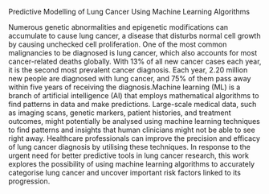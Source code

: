Predictive Modelling of Lung Cancer Using Machine Learning Algorithms

Numerous genetic abnormalities and epigenetic modifications can accumulate to cause lung cancer, a disease that disturbs normal cell growth by causing unchecked cell proliferation. One of the most common malignancies to be diagnosed is lung cancer, which also accounts for most cancer-related deaths globally.
With 13% of all new cancer cases each year, it is the second most prevalent cancer diagnosis. Each year, 2.20 million new people are diagnosed with lung cancer, and 75% of them pass away within five years of receiving the diagnosis.Machine learning (ML) is a branch of artificial intelligence (AI) that employs mathematical algorithms to find patterns in data and make predictions. Large-scale medical data, such as imaging scans, genetic markers, patient histories, and treatment outcomes, might potentially be analysed using machine learning techniques to find patterns and insights that human clinicians might not be able to see right away. Healthcare professionals can improve the precision and efficacy of lung cancer diagnosis by utilising these techniques. In response to the urgent need for better predictive tools in lung cancer research, this work explores the possibility of using machine learning algorithms to accurately categorise lung cancer and uncover important risk factors linked to its progression.

